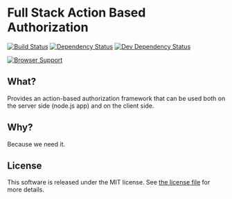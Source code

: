Full Stack Action Based Authorization
=====================================================

[![Build Status](https://travis-ci.org/silvermine/fsaba.png?branch=master)](https://travis-ci.org/silvermine/fsaba)
[![Dependency Status](https://david-dm.org/silvermine/fsaba.png)](https://david-dm.org/silvermine/fsaba)
[![Dev Dependency Status](https://david-dm.org/silvermine/fsaba/dev-status.png)](https://david-dm.org/silvermine/fsaba#info=devDependencies&view=table)

[![Browser Support](https://ci.testling.com/silvermine/fsaba.png)](https://ci.testling.com/silvermine/fsaba)


What?
-------------

Provides an action-based authorization framework that can be used both on the server side (node.js app) and on the client side.


Why?
----

Because we need it.


License
-------

This software is released under the MIT license. See [the license file](LICENSE) for more details.
